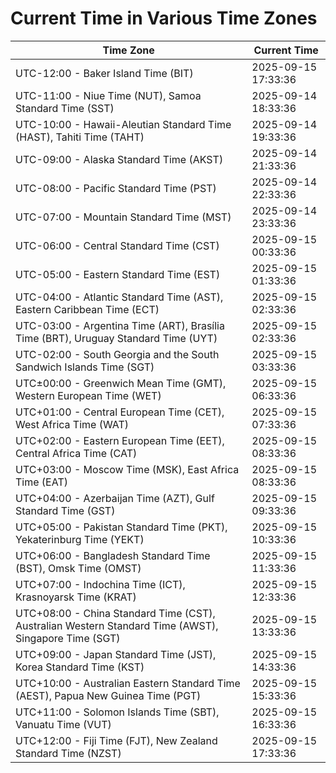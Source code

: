 # Current Time in Various Time Zones

| Time Zone | Current Time |
|-----------|--------------|
| UTC-12:00 - Baker Island Time (BIT) | 2025-09-15 17:33:36 |
| UTC-11:00 - Niue Time (NUT), Samoa Standard Time (SST) | 2025-09-14 18:33:36 |
| UTC-10:00 - Hawaii-Aleutian Standard Time (HAST), Tahiti Time (TAHT) | 2025-09-14 19:33:36 |
| UTC-09:00 - Alaska Standard Time (AKST) | 2025-09-14 21:33:36 |
| UTC-08:00 - Pacific Standard Time (PST) | 2025-09-14 22:33:36 |
| UTC-07:00 - Mountain Standard Time (MST) | 2025-09-14 23:33:36 |
| UTC-06:00 - Central Standard Time (CST) | 2025-09-15 00:33:36 |
| UTC-05:00 - Eastern Standard Time (EST) | 2025-09-15 01:33:36 |
| UTC-04:00 - Atlantic Standard Time (AST), Eastern Caribbean Time (ECT) | 2025-09-15 02:33:36 |
| UTC-03:00 - Argentina Time (ART), Brasília Time (BRT), Uruguay Standard Time (UYT) | 2025-09-15 02:33:36 |
| UTC-02:00 - South Georgia and the South Sandwich Islands Time (SGT) | 2025-09-15 03:33:36 |
| UTC±00:00 - Greenwich Mean Time (GMT), Western European Time (WET) | 2025-09-15 06:33:36 |
| UTC+01:00 - Central European Time (CET), West Africa Time (WAT) | 2025-09-15 07:33:36 |
| UTC+02:00 - Eastern European Time (EET), Central Africa Time (CAT) | 2025-09-15 08:33:36 |
| UTC+03:00 - Moscow Time (MSK), East Africa Time (EAT) | 2025-09-15 08:33:36 |
| UTC+04:00 - Azerbaijan Time (AZT), Gulf Standard Time (GST) | 2025-09-15 09:33:36 |
| UTC+05:00 - Pakistan Standard Time (PKT), Yekaterinburg Time (YEKT) | 2025-09-15 10:33:36 |
| UTC+06:00 - Bangladesh Standard Time (BST), Omsk Time (OMST) | 2025-09-15 11:33:36 |
| UTC+07:00 - Indochina Time (ICT), Krasnoyarsk Time (KRAT) | 2025-09-15 12:33:36 |
| UTC+08:00 - China Standard Time (CST), Australian Western Standard Time (AWST), Singapore Time (SGT) | 2025-09-15 13:33:36 |
| UTC+09:00 - Japan Standard Time (JST), Korea Standard Time (KST) | 2025-09-15 14:33:36 |
| UTC+10:00 - Australian Eastern Standard Time (AEST), Papua New Guinea Time (PGT) | 2025-09-15 15:33:36 |
| UTC+11:00 - Solomon Islands Time (SBT), Vanuatu Time (VUT) | 2025-09-15 16:33:36 |
| UTC+12:00 - Fiji Time (FJT), New Zealand Standard Time (NZST) | 2025-09-15 17:33:36 |
